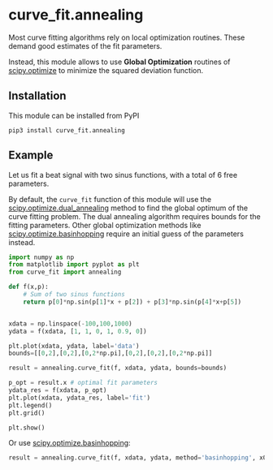 curve_fit.annealing
===================

Most curve fitting algorithms rely on local optimization routines. These demand good estimates of the fit parameters.

Instead, this module allows to use  **Global Optimization** routines of [scipy.optimize] to minimize the squared deviation function.

Installation
------------

This module can be installed from PyPI

```shell
pip3 install curve_fit.annealing
```

Example
-------

Let us fit a beat signal with two sinus functions, with a total of 6 free parameters.

By default, the `curve_fit` function of this module will use the [scipy.optimize.dual_annealing] method to find the global optimum of the curve fitting problem. The dual annealing algorithm requires bounds for the fitting parameters.
Other global optimization methods like [scipy.optimize.basinhopping] require an initial guess of the parameters instead.


```python
import numpy as np
from matplotlib import pyplot as plt
from curve_fit import annealing

def f(x,p):
    # Sum of two sinus functions
    return p[0]*np.sin(p[1]*x + p[2]) + p[3]*np.sin(p[4]*x+p[5])


xdata = np.linspace(-100,100,1000)
ydata = f(xdata, [1, 1, 0, 1, 0.9, 0])

plt.plot(xdata, ydata, label='data')
bounds=[[0,2],[0,2],[0,2*np.pi],[0,2],[0,2],[0,2*np.pi]]

result = annealing.curve_fit(f, xdata, ydata, bounds=bounds)

p_opt = result.x # optimal fit parameters
ydata_res = f(xdata, p_opt)
plt.plot(xdata, ydata_res, label='fit')
plt.legend()
plt.grid()

plt.show()
```

Or use [scipy.optimize.basinhopping]:

```python
result = annealing.curve_fit(f, xdata, ydata, method='basinhopping', x0=np.zeros(6))
```


[scipy.optimize.dual_annealing]: https://docs.scipy.org/doc/scipy/reference/generated/scipy.optimize.dual_annealing.html
[scipy.optimize.basinhopping]: https://docs.scipy.org/doc/scipy/reference/generated/scipy.optimize.basinhopping.html
[scipy.optimize]: https://docs.scipy.org/doc/scipy/reference/optimize.html